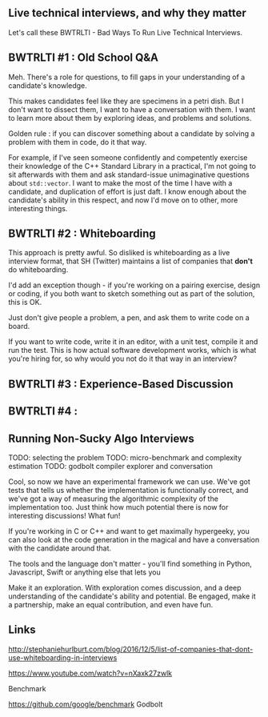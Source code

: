 ## Live technical interviews, and why they matter

Let's call these BWTRLTI - Bad Ways To Run Live Technical Interviews.

## BWTRLTI #1 : Old School Q&A

Meh. There's a role for questions, to fill gaps in your understanding
of a candidate's knowledge.

This makes candidates feel like they are specimens in a petri
dish. But I don't want to dissect them, I want to have a conversation
with them. I want to learn more about them by exploring ideas, and
problems and solutions.

Golden rule : if you can discover something about a candidate by
solving a problem with them in code, do it that way.

For example, if I've seen someone confidently and competently exercise
their knowledge of the C++ Standard Library in a practical, I'm not
going to sit afterwards with them and ask standard-issue unimaginative
questions about ```std::vector```. I want to make the most of the time
I have with a candidate, and duplication of effort is just daft. I
know enough about the candidate's ability in this respect, and now I'd
move on to other, more interesting things.

## BWTRLTI #2 : Whiteboarding

This approach is pretty awful. So disliked is whiteboarding as a live
interview format, that SH (Twitter) maintains a list of companies that
**don't** do whiteboarding.

I'd add an exception though - if you're working on a pairing exercise,
design or coding, if you both want to sketch something out as part of
the solution, this is OK.

Just don't give people a problem, a pen, and ask them to write code on
a board.

If you want to write code, write it in an editor, with a unit test,
compile it and run the test. This is how actual software development
works, which is what you're hiring for, so why would you not do it
that way in an interview?

## BWTRLTI #3 : Experience-Based Discussion

## BWTRLTI #4 : 

## Running Non-Sucky Algo Interviews

TODO: selecting the problem
TODO: micro-benchmark and complexity estimation
TODO: godbolt compiler explorer and conversation

Cool, so now we have an experimental framework we can use. We've got
tests that tells us whether the implementation is functionally
correct, and we've got a way of measuring the algorithmic complexity
of the implementation too. Just think how much potential there is now
for interesting discussions! What fun!

If you're working in C or C++ and want to get maximally hypergeeky,
you can also look at the code generation in the magical and have a
conversation with the candidate around that.

The tools and the language don't matter - you'll find something in
Python, Javascript, Swift or anything else that lets you 

Make it an exploration. With exploration comes discussion, and a deep
understanding of the candidate's ability and potential. Be engaged,
make it a partnership, make an equal contribution, and even have fun.

## Links

http://stephaniehurlburt.com/blog/2016/12/5/list-of-companies-that-dont-use-whiteboarding-in-interviews

https://www.youtube.com/watch?v=nXaxk27zwlk

Benchmark

https://github.com/google/benchmark
Godbolt
